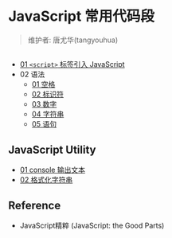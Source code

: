 # JavaScript 常用代码段

> 维护者: 唐尤华(tangyouhua)

## 
* [01 `<script>` 标签引入 JavaScript][1]
* 02 语法
   * [01 空格][2]
   * [02 标识符][3]
   * [03 数字][4]
   * [04 字符串][5]
   * [05 语句][6]   

## JavaScript Utility
* [01 console 输出文本][101]
* [02 格式化字符串][102]


## Reference
* JavaScript精粹 (JavaScript: the Good Parts)

[1]:https://github.com/tangyouhua/tyh-js-snippets/tree/master/js_the_good_parts/chapter01
[2]:https://github.com/tangyouhua/tyh-js-snippets/tree/master/js_the_good_parts/chapter02/01_whitespace.js
[3]:https://github.com/tangyouhua/tyh-js-snippets/tree/master/js_the_good_parts/chapter02/02_names.js
[4]:https://github.com/tangyouhua/tyh-js-snippets/tree/master/js_the_good_parts/chapter02/03_numbers.js
[5]:https://github.com/tangyouhua/tyh-js-snippets/tree/master/js_the_good_parts/chapter02/04_strings.js
[6]:https://github.com/tangyouhua/tyh-js-snippets/tree/master/js_the_good_parts/chapter02/05_statements.js
[101]:https://github.com/tangyouhua/tyh-js-snippets/tree/master/js_utility/outputting_text_to_the_console.js
[102]:https://github.com/tangyouhua/tyh-js-snippets/tree/master/js_utility/formatting_string.js